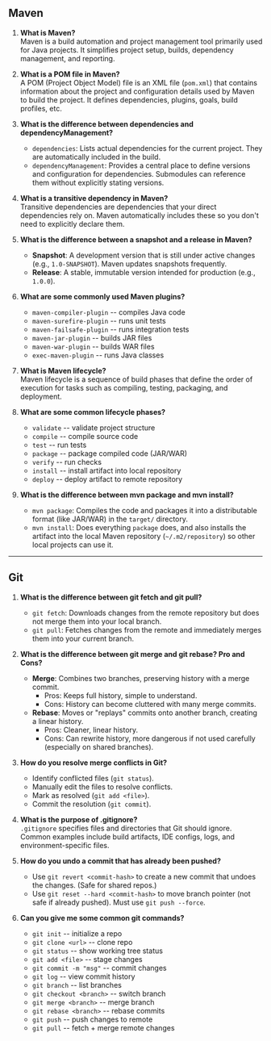 
## Maven

1.  **What is Maven?**\
    Maven is a build automation and project management tool primarily
    used for Java projects. It simplifies project setup, builds,
    dependency management, and reporting.

2.  **What is a POM file in Maven?**\
    A POM (Project Object Model) file is an XML file (`pom.xml`) that
    contains information about the project and configuration details
    used by Maven to build the project. It defines dependencies,
    plugins, goals, build profiles, etc.

3.  **What is the difference between dependencies and
    dependencyManagement?**

    -   `dependencies`: Lists actual dependencies for the current
        project. They are automatically included in the build.
    -   `dependencyManagement`: Provides a central place to define
        versions and configuration for dependencies. Submodules can
        reference them without explicitly stating versions.

4.  **What is a transitive dependency in Maven?**\
    Transitive dependencies are dependencies that your direct
    dependencies rely on. Maven automatically includes these so you
    don't need to explicitly declare them.

5.  **What is the difference between a snapshot and a release in
    Maven?**

    -   **Snapshot**: A development version that is still under active
        changes (e.g., `1.0-SNAPSHOT`). Maven updates snapshots
        frequently.
    -   **Release**: A stable, immutable version intended for production
        (e.g., `1.0.0`).

6.  **What are some commonly used Maven plugins?**

    -   `maven-compiler-plugin` -- compiles Java code
    -   `maven-surefire-plugin` -- runs unit tests
    -   `maven-failsafe-plugin` -- runs integration tests
    -   `maven-jar-plugin` -- builds JAR files
    -   `maven-war-plugin` -- builds WAR files
    -   `exec-maven-plugin` -- runs Java classes

7.  **What is Maven lifecycle?**\
    Maven lifecycle is a sequence of build phases that define the order
    of execution for tasks such as compiling, testing, packaging, and
    deployment.

8.  **What are some common lifecycle phases?**

    -   `validate` -- validate project structure
    -   `compile` -- compile source code
    -   `test` -- run tests
    -   `package` -- package compiled code (JAR/WAR)
    -   `verify` -- run checks
    -   `install` -- install artifact into local repository
    -   `deploy` -- deploy artifact to remote repository

9.  **What is the difference between mvn package and mvn install?**

    -   `mvn package`: Compiles the code and packages it into a
        distributable format (like JAR/WAR) in the `target/` directory.
    -   `mvn install`: Does everything `package` does, and also installs
        the artifact into the local Maven repository
        (`~/.m2/repository`) so other local projects can use it.

------------------------------------------------------------------------

## Git

1.  **What is the difference between git fetch and git pull?**

    -   `git fetch`: Downloads changes from the remote repository but
        does not merge them into your local branch.
    -   `git pull`: Fetches changes from the remote and immediately
        merges them into your current branch.

2.  **What is the difference between git merge and git rebase? Pro and
    Cons?**

    -   **Merge**: Combines two branches, preserving history with a
        merge commit.
        -   Pros: Keeps full history, simple to understand.
        -   Cons: History can become cluttered with many merge commits.
    -   **Rebase**: Moves or "replays" commits onto another branch,
        creating a linear history.
        -   Pros: Cleaner, linear history.
        -   Cons: Can rewrite history, more dangerous if not used
            carefully (especially on shared branches).

3.  **How do you resolve merge conflicts in Git?**

    -   Identify conflicted files (`git status`).
    -   Manually edit the files to resolve conflicts.
    -   Mark as resolved (`git add <file>`).
    -   Commit the resolution (`git commit`).

4.  **What is the purpose of .gitignore?**\
    `.gitignore` specifies files and directories that Git should ignore.
    Common examples include build artifacts, IDE configs, logs, and
    environment-specific files.

5.  **How do you undo a commit that has already been pushed?**

    -   Use `git revert <commit-hash>` to create a new commit that
        undoes the changes. (Safe for shared repos.)
    -   Use `git reset --hard <commit-hash>` to move branch pointer (not
        safe if already pushed). Must use `git push --force`.

6.  **Can you give me some common git commands?**

    -   `git init` -- initialize a repo
    -   `git clone <url>` -- clone repo
    -   `git status` -- show working tree status
    -   `git add <file>` -- stage changes
    -   `git commit -m "msg"` -- commit changes
    -   `git log` -- view commit history
    -   `git branch` -- list branches
    -   `git checkout <branch>` -- switch branch
    -   `git merge <branch>` -- merge branch
    -   `git rebase <branch>` -- rebase commits
    -   `git push` -- push changes to remote
    -   `git pull` -- fetch + merge remote changes
